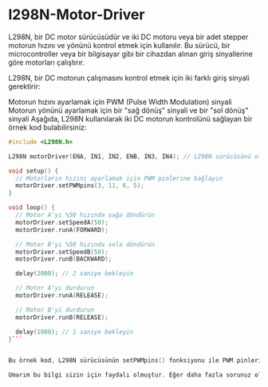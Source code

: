 # l298N-Motor-Driver

L298N, bir DC motor sürücüsüdür ve iki DC motoru veya bir adet stepper motorun hızını ve yönünü kontrol etmek için kullanılır. Bu sürücü, bir microcontroller veya bir bilgisayar gibi bir cihazdan alınan giriş sinyallerine göre motorları çalıştırır.

L298N, bir DC motorun çalışmasını kontrol etmek için iki farklı giriş sinyali gerektirir:

Motorun hızını ayarlamak için PWM (Pulse Width Modulation) sinyali
Motorun yönünü ayarlamak için bir "sağ dönüş" sinyali ve bir "sol dönüş" sinyali
Aşağıda, L298N kullanılarak iki DC motorun kontrolünü sağlayan bir örnek kod bulabilirsiniz:

```c++
#include <L298N.h>

L298N motorDriver(ENA, IN1, IN2, ENB, IN3, IN4); // L298N sürücüsünü oluşturun

void setup() {
  // Motorların hızını ayarlamak için PWM pinlerine bağlayın
  motorDriver.setPWMpins(3, 11, 6, 5);
}

void loop() {
  // Motor A'yı %50 hızında sağa döndürün
  motorDriver.setSpeedA(50);
  motorDriver.runA(FORWARD);

  // Motor B'yi %50 hızında sola döndürün
  motorDriver.setSpeedB(50);
  motorDriver.runB(BACKWARD);

  delay(2000); // 2 saniye bekleyin

  // Motor A'yı durdurun
  motorDriver.runA(RELEASE);

  // Motor B'yi durdurun
  motorDriver.runB(RELEASE);

  delay(1000); // 1 saniye bekleyin
}```


Bu örnek kod, L298N sürücüsünün setPWMpins() fonksiyonu ile PWM pinlerini ayarlar ve setSpeedA() ve setSpeedB() fonksiyonları ile motorların hızını ayarlar. Daha sonra, runA() ve runB() fonksiyonları ile motorların yönünü belirler ve FORWARD, BACKWARD veya RELEASE değerlerini kullanarak motorları çalıştırır veya durdurur.

Umarım bu bilgi sizin için faydalı olmuştur. Eğer daha fazla sorunuz olurs
